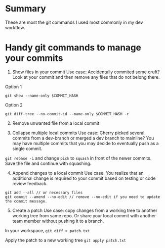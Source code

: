 # Summary
These are most the git commands I used most commonly in my dev workflow.

# Handy git commands to manage your commits ###

1. Show files in your commit
Use case: Accidentally commited some cruft? Look at your commit and then remove any files that do not belong there.

Option 1

`git show --name-only $COMMIT_HASH`

Option 2

`git diff-tree --no-commit-id --name-only $COMMIT_HASH -r`

2. Remove unwanted file from a local commit


3. Collapse multiple local commits
Use case: Cherry picked several commits from a dev-branch or merged a dev branch to mainline? You may have multiple commits that you may decide to eventually push as a single commit.

`git rebase -i` and change `pick` to `squash` in front of the newer commits. Save the file and continue with squashing.

4. Append changes to a local commit
Use case: You realize that an additional change is required to your commit based on testing or code review feedback.

```
git add --all // or necessary files
git commit --amend --no-edit // remove --no-edit if you need to update the commit message.
```

5. Create a patch
Use case: copy changes from a working tree to another working tree from same repo. Or share your local commit with another team member without pushing it to a branch.

In your workspace,
`git diff > patch.txt`

Apply the patch to a new working tree
`git apply patch.txt`